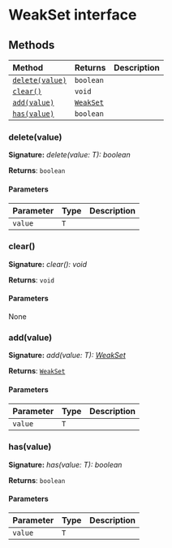 # WeakSet interface













## Methods

| Method	   |  Returns	| Description|
|:-------------|:-------|:-----------|
|[`delete(value)`](#deletevalue)      | `boolean` |  |
|[`clear()`](#clear)      | `void` |  |
|[`add(value)`](#addvalue)      | [`WeakSet`]()<T> |  |
|[`has(value)`](#hasvalue)      | `boolean` |  |




### delete(value)



**Signature:** _delete(value: T): boolean_

**Returns**: `boolean`



#### Parameters


| Parameter	   | Type    | Description |
|:-------------|:---------------|:------------|
| `value`    | `T` |  |


### clear()



**Signature:** _clear(): void_

**Returns**: `void`



#### Parameters
None


### add(value)



**Signature:** _add(value: T): [WeakSet](../es6-collections/weakset.md)<T>_

**Returns**: [`WeakSet`]()<T>



#### Parameters


| Parameter	   | Type    | Description |
|:-------------|:---------------|:------------|
| `value`    | `T` |  |


### has(value)



**Signature:** _has(value: T): boolean_

**Returns**: `boolean`



#### Parameters


| Parameter	   | Type    | Description |
|:-------------|:---------------|:------------|
| `value`    | `T` |  |

